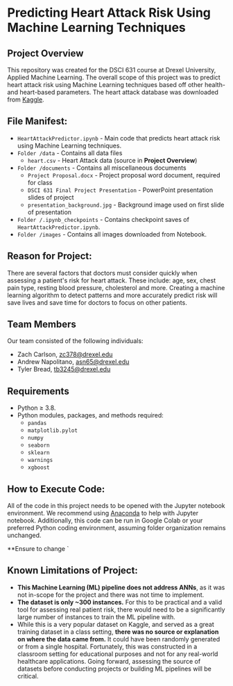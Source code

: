 
# Predicting Heart Attack Risk Using Machine Learning Techniques

## Project Overview

This repository was created for the DSCI 631 course at Drexel University, Applied Machine Learning. The overall scope of this project was to predict heart attack risk using Machine Learning techniques based off other health- and heart-based parameters.  The heart attack database was downloaded from [Kaggle](https://www.kaggle.com/rashikrahmanpritom/heart-attack-analysis-prediction-dataset).

## File Manifest: 

- `HeartAttackPredictor.ipynb` - Main code that predicts heart attack risk using Machine Learning techniques.
- `Folder /data` - Contains all data files 
  - `heart.csv` - Heart Attack data (source in **Project Overview**)
- `Folder /documents` - Contains all miscellaneous documents
  - `Project Proposal.docx` - Project proposal word document, required for class
  - `DSCI 631 Final Project Presentation` - PowerPoint presentation slides of project
  - `presentation_background.jpg` - Background image used on first slide of presentation
- `Folder /.ipynb_checkpoints` - Contains checkpoint saves of `HeartAttackPredictor.ipynb`.
- `Folder /images` - Contains all images downloaded from Notebook.

## Reason for Project:
There are several factors that doctors must consider quickly when assessing a patient's risk for heart attack.  These include: age, sex, chest pain type, resting blood pressure, cholesterol and more.  Creating a machine learning algorithm to detect patterns and more accurately predict risk will save lives and save time for doctors to focus on other patients.

## Team Members

Our team consisted of the following individuals: 

- Zach Carlson, zc378@drexel.edu
- Andrew Napolitano, asn65@drexel.edu
- Tyler Bread, tb3245@drexel.edu

## Requirements
- Python ≥ 3.8. 
- Python modules, packages, and methods required: 
    - `pandas`
    - `matplotlib.pylot`
    - `numpy`
    - `seaborn`
    - `sklearn`
    - `warnings`
    - `xgboost`

## How to Execute Code: 

All of the code in this project needs to be opened with the Jupyter notebook environment. We recommend using [Anaconda](https://www.anaconda.com/products/individual) to help with Jupyter notebook.  Additionally, this code can be run in Google Colab or your preferred Python coding environment, assuming folder organization remains unchanged.

**Ensure to change `

## Known Limitations of Project:

- **This Machine Learning (ML) pipeline does not address ANNs**, as it was not in-scope for the project and there was not time to implement.  
- **The dataset is only ~300 instances.**  For this to be practical and a valid tool for assessing real patient risk, there would need to be a significantly large number of instances to train the ML pipeline with.
- While this is a very popular dataset on Kaggle, and served as a great training dataset in a class setting, **there was no source or explanation on where the data came from.**  It could have been randomly generated or from a single hospital.  Fortunately, this was constructed in a classroom setting for educational purposes and not for any real-world healthcare applications.  Going forward, assessing the source of datasets before conducting projects or building ML pipelines will be critical.
